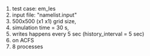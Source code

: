 1. test case: em_les
2. input file: "namelist.input"
3. 500x500 (x1 x1) grid size,  
4. simulation time = 30 s, 
5. writes happens every 5 sec (history_interval = 5 sec)
6. on ACFS
7. 8 processes
